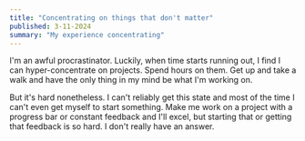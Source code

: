 ```yaml
---
title: "Concentrating on things that don't matter"
published: 3-11-2024
summary: "My experience concentrating"
---
```


I'm an awful procrastinator. Luckily, when time starts running out, I find I can hyper-concentrate on projects. Spend hours on them. Get up and take a walk and have the only thing in my mind be what I'm working on.

But it's hard nonetheless. I can't reliably get this state and most of the time I can't even get myself to start something. Make me work on a project with a progress bar or constant feedback and I'll excel, but starting that or getting that feedback is so hard. I don't really have an answer.

